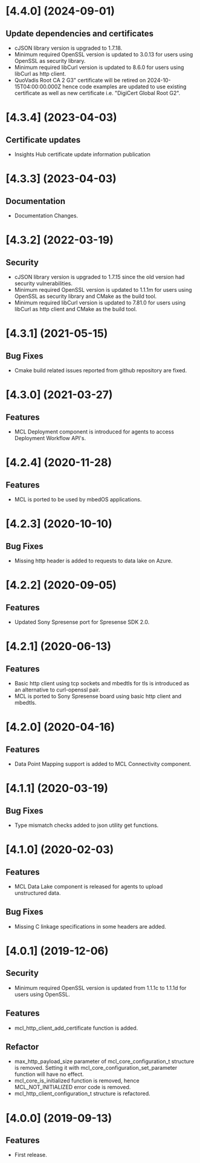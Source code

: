# [4.4.0] (2024-09-01)

## Update dependencies and certificates

* cJSON library version is upgraded to 1.7.18.
* Minimum required OpenSSL version is updated to 3.0.13 for users using OpenSSL as security library.
* Minimum required libCurl version is updated to 8.6.0 for users using libCurl as http client.
* QuoVadis Root CA 2 G3" certificate will be retired on 2024-10-15T04:00:00.000Z hence code examples are updated to use existing certificate as well as new certificate i.e. "DigiCert Global Root G2".

# [4.3.4] (2023-04-03)
## Certificate updates
* Insights Hub certificate update information publication

# [4.3.3] (2023-04-03)
## Documentation
* Documentation Changes.

# [4.3.2] (2022-03-19)

## Security

* cJSON library version is upgraded to 1.7.15 since the old version had security vulnerabilities.
* Minimum required OpenSSL version is updated to 1.1.1m for users using OpenSSL as security library and CMake as the build tool.
* Minimum required libCurl version is updated to 7.81.0 for users using libCurl as http client and CMake as the build tool.

# [4.3.1] (2021-05-15)

## Bug Fixes

* Cmake build related issues reported from github repository are fixed.

# [4.3.0] (2021-03-27)

## Features

* MCL Deployment component is introduced for agents to access Deployment Workflow API's.

# [4.2.4] (2020-11-28)

## Features

* MCL is ported to be used by mbedOS applications.

# [4.2.3] (2020-10-10)

## Bug Fixes

* Missing http header is added to requests to data lake on Azure.

# [4.2.2] (2020-09-05)

## Features

* Updated Sony Spresense port for Spresense SDK 2.0.

# [4.2.1] (2020-06-13)

## Features

* Basic http client using tcp sockets and mbedtls for tls is introduced as an alternative to curl-openssl pair.
* MCL is ported to Sony Spresense board using basic http client and mbedtls.

# [4.2.0] (2020-04-16)

## Features

* Data Point Mapping support is added to MCL Connectivity component.

# [4.1.1] (2020-03-19)

## Bug Fixes

* Type mismatch checks added to json utility get functions.

# [4.1.0] (2020-02-03)

## Features

* MCL Data Lake component is released for agents to upload unstructured data.

## Bug Fixes

* Missing C linkage specifications in some headers are added.

# [4.0.1] (2019-12-06)

## Security

* Minimum required OpenSSL version is updated from 1.1.1c to 1.1.1d for users using OpenSSL.

## Features

* mcl_http_client_add_certificate function is added.

## Refactor

* max_http_payload_size parameter of mcl_core_configuration_t structure is removed. Setting it with mcl_core_configuration_set_parameter function will have no effect.
* mcl_core_is_initialized function is removed, hence MCL_NOT_INITIALIZED error code is removed.
* mcl_http_client_configuration_t structure is refactored.

# [4.0.0] (2019-09-13)

## Features

* First release.
